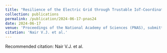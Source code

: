 ```yaml
---
title: "Resilience of the Electric Grid through Trustable IoT-Coordinated Assets"
collection: publications
permalink: /publication/2024-06-17-pnas24
date: 2024-06-17
venue: 'Proceedings of the National Academy of Sciences (PNAS), submitted, under review.'
citation: 'Nair V.J. et al.'
---
```

Recommended citation: Nair V.J. et al.